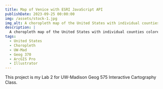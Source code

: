 ```yaml
---
title: Map of Venice with ESRI JavaScript API
publishDate: 2023-09-25 00:00:00
img: /assets/stock-1.jpg
img_alt: A choropleth map of the United States with individual counties colored by the percent of adults who get less than 7 hours of sleep.
description: |
  A choropleth map of the United States with individual counties colored by the percent of adults who get less than 7 hours of sleep.
tags:
  - United States
  - Choropleth
  - UW-Mad
  - Geog 370
  - ArcGIS Pro
  - Illustrator
---
```


This project is my Lab 2 for UW-Madison Geog 575 Interactive Cartography Class.
